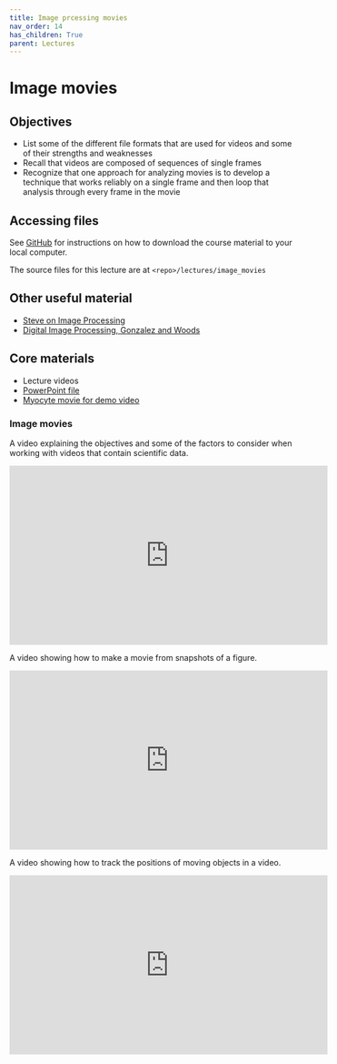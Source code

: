 ```yaml
---
title: Image prcessing movies
nav_order: 14
has_children: True
parent: Lectures
---
```


# Image movies

## Objectives

+ List some of the different file formats that are used for videos and some of their strengths and weaknesses
+ Recall that videos are composed of sequences of single frames
+ Recognize that one approach for analyzing movies is to develop a technique that works reliably on a single frame and then loop that analysis through every frame in the movie


## Accessing files

See [GitHub](../../GitHub/GitHub.html) for instructions on how to download the course material to your local computer.

The source files for this lecture are at `<repo>/lectures/image_movies`

## Other useful material

+ [Steve on Image Processing](https://blogs.mathworks.com/steve/)
+ [Digital Image Processing, Gonzalez and Woods](https://www.google.com/books/edition/_/738oAQAAMAAJ?hl=en&gbpv=1)

## Core materials

+ Lecture videos
+ [PowerPoint file](https://github.com/Campbell-Muscle-Lab/teaching_PGY630_QM/blob/master/lectures/image_movies/Videos.pptx)
+ [Myocyte movie for demo video](https://drive.google.com/file/d/1aHaKxk4YMFFagd1e1LZ8VIoY00d6_sWW/view?usp=sharing)

### Image movies

A video explaining the objectives and some of the factors to consider when working with videos that contain scientific data.

<iframe width="560" height="315" src="https://uky.yuja.com/V/Video?v=3023580&node=10363959&a=1427620053&preload=false" frameborder="0" webkitallowfullscreen mozallowfullscreen allowfullscreen></iframe>

A video showing how to make a movie from snapshots of a figure.

<iframe width="560" height="315" src="https://uky.yuja.com/V/Video?v=3023582&node=10363962&a=304315662&preload=false" frameborder="0" webkitallowfullscreen mozallowfullscreen allowfullscreen></iframe>

A video showing how to track the positions of moving objects in a video.

<iframe width="560" height="315" src="https://uky.yuja.com/V/Video?v=3023583&node=10363964&a=1161962191&preload=false" frameborder="0" webkitallowfullscreen mozallowfullscreen allowfullscreen></iframe>